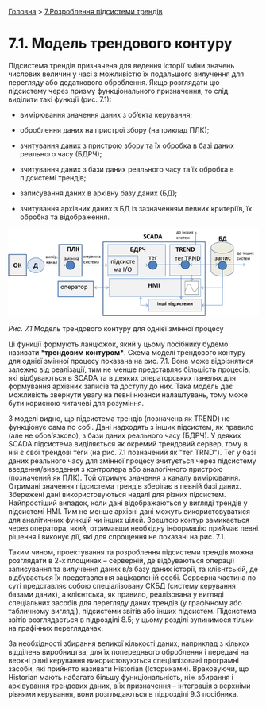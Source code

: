 [Головна](README.md) > [7.Розроблення підсистеми трендів](7.md)

# 7.1. Модель трендового контуру 

Підсистема трендів призначена для ведення історії зміни значень числових величин у часі з можливістю їх подальшого вилучення для перегляду або додаткового оброблення. Якщо розглядати цю підсистему через призму функціонального призначення, то слід виділити такі функції (рис. 7.1):

- вимірювання значення даних з об’єкта керування;

- оброблення даних на пристрої збору (наприклад ПЛК);

- зчитування даних з пристрою збору та їх обробка в базі даних реального часу (БДРЧ);

- зчитування даних з бази даних реального часу та їх обробка в підсистемі трендів; 

- записування даних в архівну базу даних (БД);

- зчитування архівних даних з БД із зазначенням певних критеріїв, їх обробка та відображення. 

![](media7/7_1.png)

*Рис. 7.1* Модель трендового контуру для однієї змінної процесу 

Ці функції формують ланцюжок, який у цьому посібнику будемо називати ***трендовим контуром\***. Схема моделі трендового контуру для однієї змінної процесу показана на рис. 7.1. Вона може відрізнятися залежно від реалізації, тим не менше представляє більшість процесів, які відбуваються в SCADA та в деяких операторських панелях для формування архівних записів та доступу до них. Така модель дає можливість звернути увагу на певні нюанси налаштувань, тому може бути корисною читачеві для розуміння. 

З моделі видно, що підсистема трендів (позначена як TREND) не функціонує сама по собі. Дані надходять з інших підсистем, як правило (але не обов’язково), з бази даних реального часу (БДРЧ). У деяких SCADA підсистема виділяється як окремий трендовий сервер, тому в ній є свої трендові теги (на рис. 7.1 позначений як "тег TRND").  Тег у базі даних реального часу для змінної процесу зчитується через підсистему введення/виведення з контролера або аналогічного пристрою (позначений як ПЛК). Той отримує значення з каналу вимірювання. Отримані значення підсистема трендів зберігає в певній базі даних. Збережені дані використовуються надалі для різних підсистем. Найпростіший випадок, коли дані відображаються у вигляді трендів у підсистемі HMI. Тим не менше архівні дані можуть використовуватися для аналітичних функцій чи інших цілей. Зрештою контур замикається через оператора, який, отримавши необхідну інформацію приймає певні рішення і виконує дії, які для спрощення не показані на рис. 7.1.       

Таким чином, проектування та розроблення підсистеми трендів можна розглядати в 2-х площинах – серверній, де відбуваються операції записування та вилучення даних в/з базу даних історії, та клієнтській, де відбувається їх представлення зацікавленій особі. Серверна частина по суті представляє собою спеціалізовану СКБД (систему керування базами даних), а клієнтська, як правило, реалізована у вигляді спеціальних засобів для перегляду даних трендів (у графічному або табличному вигляді), підсистеми звітів або інших підсистем. Підсистема звітів розглядається в підрозділі 8.5; у цьому розділі зупинимося тільки на графічних переглядачах.  

За необхідності збирання великої кількості даних, наприклад з кількох відділень виробництва, для їх попереднього оброблення і передачі на верхні рівні керування використовуються спеціалізовані програмні засоби, які прийнято називати Historian (Істориками). Враховуючи, що Historian мають набагато більшу функціональність, ніж збирання і архівування трендових даних, а їх призначення – інтеграція з верхніми рівнями керування, вони розглядаються в підрозділі 9.3 посібника.   